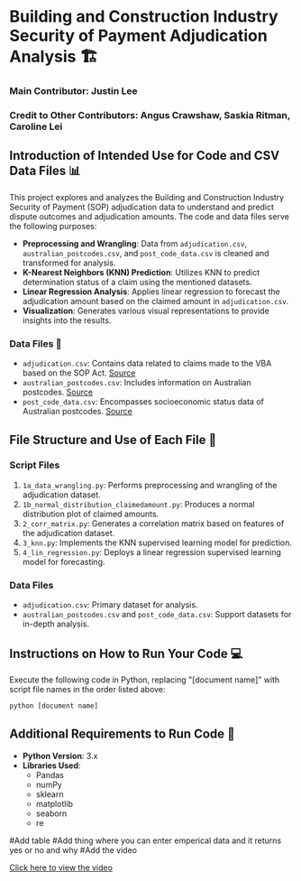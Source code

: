 # Building and Construction Industry Security of Payment Adjudication Analysis 🏗️
### Main Contributor: Justin Lee
### Credit to Other Contributors: Angus Crawshaw, Saskia Ritman, Caroline Lei 

## Introduction of Intended Use for Code and CSV Data Files 📊
This project explores and analyzes the Building and Construction Industry Security of Payment (SOP) adjudication data to understand and predict dispute outcomes and adjudication amounts. The code and data files serve the following purposes:

* **Preprocessing and Wrangling**: Data from `adjudication.csv`, `australian_postcodes.csv`, and `post_code_data.csv` is cleaned and transformed for analysis.
* **K-Nearest Neighbors (KNN) Prediction**: Utilizes KNN to predict determination status of a claim using the mentioned datasets.
* **Linear Regression Analysis**: Applies linear regression to forecast the adjudication amount based on the claimed amount in `adjudication.csv`.
* **Visualization**: Generates various visual representations to provide insights into the results.

### Data Files 📁
* `adjudication.csv`: Contains data related to claims made to the VBA based on the SOP Act. [Source](https://discover.data.vic.gov.au/dataset/building-and-construction-industry-security-of-payment-adjudication-activity-data)
* `australian_postcodes.csv`: Includes information on Australian postcodes. [Source](https://www.matthewproctor.com/full_australian_postcodes_vicd)
* `post_code_data.csv`: Encompasses socioeconomic status data of Australian postcodes. [Source](https://www.abs.gov.au/statistics/standards/australian-statistical-geography-standard-asgs-edition-3/jul2021-jun2026/non-abs-structures/postal-areas)

## File Structure and Use of Each File 📑
### Script Files
1. `1a_data_wrangling.py`: Performs preprocessing and wrangling of the adjudication dataset.
2. `1b_normal_distribution_claimedamount.py`: Produces a normal distribution plot of claimed amounts.
3. `2_corr_matrix.py`: Generates a correlation matrix based on features of the adjudication dataset.
4. `3_knn.py`: Implements the KNN supervised learning model for prediction.
5. `4_lin_regression.py`: Deploys a linear regression supervised learning model for forecasting.

### Data Files
* `adjudication.csv`: Primary dataset for analysis.
* `australian_postcodes.csv` and `post_code_data.csv`: Support datasets for in-depth analysis.

## Instructions on How to Run Your Code 💻
Execute the following code in Python, replacing "[document name]" with script file names in the order listed above:
```bash
python [document name]
```

## Additional Requirements to Run Code 🧩
* **Python Version**: 3.x
* **Libraries Used**:
    * Pandas
    * numPy
    * sklearn
    * matplotlib
    * seaborn
    * re


#Add table
#Add thing where you can enter emperical data and it returns yes or no and why
#Add the video 

[Click here to view the video](hyperparam_obsession.mov)
